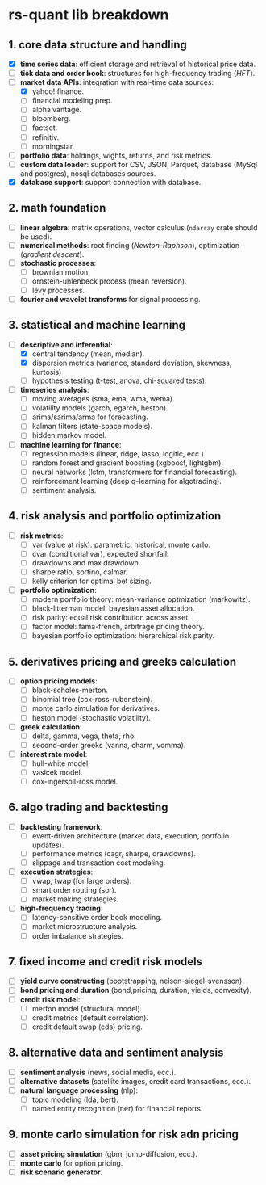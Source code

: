 # rs-quant lib breakdown

## 1. core data structure and handling
- [x] **time series data**: efficient storage and retrieval of historical price data.
- [ ] **tick data and order book**: structures for high-frequency trading (_HFT_).
- [ ] **market data APIs**: integration with real-time data sources:
  - [x] yahoo! finance.
  - [ ] financial modeling prep.
  - [ ] alpha vantage.
  - [ ] bloomberg.
  - [ ] factset.
  - [ ] refinitiv.
  - [ ] morningstar.
- [ ] **portfolio data**: holdings, wights, returns, and risk metrics.
- [ ] **custom data loader**: support for CSV, JSON, Parquet, database (MySql and postgres), nosql databases sources.
- [x] **database support**: support connection with database.

## 2. math foundation
- [ ] **linear algebra**: matrix operations, vector calculus (`ndarray` crate should be used).
- [ ] **numerical methods**: root finding (_Newton-Raphson_), optimization (_gradient descent_).
- [ ] **stochastic processes**:
  - [ ] brownian motion.
  - [ ] ornstein-uhlenbeck process (mean reversion).
  - [ ] lévy processes.
- [ ] **fourier and wavelet transforms** for signal processing.

## 3. statistical and machine learning
- [ ] **descriptive and inferential**:
  - [x] central tendency (mean, median).
  - [x] dispersion metrics (variance, standard deviation, skewness, kurtosis)
  - [ ] hypothesis testing (t-test, anova, chi-squared tests).
- [ ] **timeseries analysis**:
  - [ ] moving averages (sma, ema, wma, wema).
  - [ ] volatility models (garch, egarch, heston).
  - [ ] arima/sarima/arma for forecasting.
  - [ ] kalman filters (state-space models).
  - [ ] hidden markov model.
- [ ] **machine learning for finance**:
  - [ ] regression models (linear, ridge, lasso, logitic, ecc.).
  - [ ] random forest and gradient boosting (xgboost, lightgbm).
  - [ ] neural networks (lstm, transformers for financial forecasting).
  - [ ] reinforcement learning (deep q-learning for algotrading).
  - [ ] sentiment analysis.

## 4. risk analysis and portfolio optimization
- [ ] **risk metrics**:
  - [ ] var (value at risk): parametric, historical, monte carlo.
  - [ ] cvar (conditional var), expected shortfall.
  - [ ] drawdowns and max drawdown.
  - [ ] sharpe ratio, sortino, calmar.
  - [ ] kelly criterion for optimal bet sizing.
- [ ] **portfolio optimization**:
  - [ ] modern portfolio theory: mean-variance optmization (markowitz).
  - [ ] black-litterman model: bayesian asset allocation.
  - [ ] risk parity: equal risk contribution across asset.
  - [ ] factor model: fama-french, arbitrage pricing theory.
  - [ ] bayesian portfolio optimization: hierarchical risk parity.

## 5. derivatives pricing and greeks calculation
- [ ] **option pricing models**:
  - [ ] black-scholes-merton.
  - [ ] binomial tree (cox-ross-rubenstein).
  - [ ] monte carlo simulation for derivatives.
  - [ ] heston model (stochastic volatility).
- [ ] **greek calculation**:
  - [ ] delta, gamma, vega, theta, rho.
  - [ ] second-order greeks (vanna, charm, vomma).
- [ ] **interest rate model**:
  - [ ] hull-white model.
  - [ ] vasicek model.
  - [ ] cox-ingersoll-ross model.

## 6. algo trading and backtesting
- [ ] **backtesting framework**:
  - [ ] event-driven architecture (market data, execution, portfolio updates).
  - [ ] performance metrics (cagr, sharpe, drawdowns).
  - [ ] slippage and transaction cost modeling.
- [ ] **execution strategies**:
  - [ ] vwap, twap (for large orders).
  - [ ] smart order routing (sor).
  - [ ] market making strategies.
- [ ] **high-frequency trading**:
  - [ ] latency-sensitive order book modeling.
  - [ ] market microstructure analysis.
  - [ ] order imbalance strategies.

## 7. fixed income and credit risk models
- [ ] **yield curve constructing** (bootstrapping, nelson-siegel-svensson).
- [ ] **bond pricing and duration** (bond,pricing, duration, yields, convexity).
- [ ] **credit risk model**:
  - [ ] merton model (structural model).
  - [ ] credit metrics (default correlation).
  - [ ] credit default swap (cds) pricing.

## 8. alternative data and sentiment analysis
- [ ] **sentiment analysis** (news, social media, ecc.).
- [ ] **alternative datasets** (satellite images, credit card transactions, ecc.).
- [ ] **natural language processing** (nlp):
  - [ ] topic modeling (lda, bert).
  - [ ] named entity recognition (ner) for financial reports.

## 9. monte carlo simulation for risk adn pricing
- [ ] **asset pricing simulation** (gbm, jump-diffusion, ecc.).
- [ ] **monte carlo** for option pricing.
- [ ] **risk scenario generator**.
